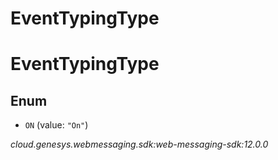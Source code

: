 # EventTypingType


# EventTypingType

## Enum


* `ON` (value: `"On"`)




_cloud.genesys.webmessaging.sdk:web-messaging-sdk:12.0.0_
